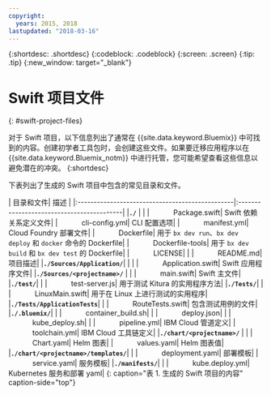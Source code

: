 ```yaml
---
copyright:
  years: 2015, 2018
lastupdated: "2018-03-16"
---
```


{:shortdesc: .shortdesc}
{:codeblock: .codeblock}
{:screen: .screen}
{:tip: .tip}
{:new_window: target="_blank"}

# Swift 项目文件
{: #swift-project-files}

对于 Swift 项目，以下信息列出了通常在 {{site.data.keyword.Bluemix}} 中可找到的内容。创建初学者工具包时，会创建这些文件。如果要迁移应用程序以在 {{site.data.keyword.Bluemix_notm}} 中进行托管，您可能希望查看这些信息以避免潜在的冲突。
{:shortdesc}

下表列出了生成的 Swift 项目中包含的常见目录和文件。

| 目录和文件| 描述
|
|:------------------------------------------------|:------------------------------------------|
|<b>`./`</b>                                             |  |
|&nbsp;&nbsp;&nbsp;&nbsp;&nbsp;&nbsp;&nbsp;&nbsp;&nbsp;&nbsp;&nbsp;&nbsp;Package.swift| Swift 依赖关系定义文件|
|&nbsp;&nbsp;&nbsp;&nbsp;&nbsp;&nbsp;&nbsp;&nbsp;&nbsp;&nbsp;&nbsp;&nbsp;cli-config.yml| CLI 配置选项|
|&nbsp;&nbsp;&nbsp;&nbsp;&nbsp;&nbsp;&nbsp;&nbsp;&nbsp;&nbsp;&nbsp;&nbsp;manifest.yml| Cloud Foundry 部署文件|
|&nbsp;&nbsp;&nbsp;&nbsp;&nbsp;&nbsp;&nbsp;&nbsp;&nbsp;&nbsp;&nbsp;&nbsp;Dockerfile| 用于 `bx dev run`、`bx dev deploy` 和 `docker` 命令的 Dockerfile|
|&nbsp;&nbsp;&nbsp;&nbsp;&nbsp;&nbsp;&nbsp;&nbsp;&nbsp;&nbsp;&nbsp;&nbsp;Dockerfile-tools| 用于 `bx dev build` 和 `bx dev test` 的 Dockerfile|
|&nbsp;&nbsp;&nbsp;&nbsp;&nbsp;&nbsp;&nbsp;&nbsp;&nbsp;&nbsp;&nbsp;&nbsp;LICENSE|  |
|&nbsp;&nbsp;&nbsp;&nbsp;&nbsp;&nbsp;&nbsp;&nbsp;&nbsp;&nbsp;&nbsp;&nbsp;README.md| 项目描述|
|<b>`./Sources/Application/`</b>|  |  |
|&nbsp;&nbsp;&nbsp;&nbsp;&nbsp;&nbsp;&nbsp;&nbsp;&nbsp;&nbsp;&nbsp;&nbsp;Application.swift| Swift 应用程序文件|
|<b>`./Sources/<projectname>/`</b> | |
|&nbsp;&nbsp;&nbsp;&nbsp;&nbsp;&nbsp;&nbsp;&nbsp;&nbsp;&nbsp;&nbsp;&nbsp;main.swift| Swift 主文件|
|<b>`./test/`</b>| |
|&nbsp;&nbsp;&nbsp;&nbsp;&nbsp;&nbsp;&nbsp;&nbsp;&nbsp;&nbsp;&nbsp;&nbsp;test-server.js| 用于测试 Kitura 的实用程序方法|
|<b>`./Tests/`</b>| |
|&nbsp;&nbsp;&nbsp;&nbsp;&nbsp;&nbsp;&nbsp;&nbsp;&nbsp;&nbsp;&nbsp;&nbsp;LinuxMain.swift| 用于在 Linux 上进行测试的实用程序|
|<b>`./Tests/ApplicationTests`</b>| |
|&nbsp;&nbsp;&nbsp;&nbsp;&nbsp;&nbsp;&nbsp;&nbsp;&nbsp;&nbsp;&nbsp;&nbsp;RouteTests.swift| 包含测试用例的文件|
|<b>`./.bluemix/`</b>| |
|&nbsp;&nbsp;&nbsp;&nbsp;&nbsp;&nbsp;&nbsp;&nbsp;&nbsp;&nbsp;&nbsp;&nbsp;container_build.sh| |
|&nbsp;&nbsp;&nbsp;&nbsp;&nbsp;&nbsp;&nbsp;&nbsp;&nbsp;&nbsp;&nbsp;&nbsp;deploy.json| |
|&nbsp;&nbsp;&nbsp;&nbsp;&nbsp;&nbsp;&nbsp;&nbsp;&nbsp;&nbsp;&nbsp;&nbsp;kube_deploy.sh| |
|&nbsp;&nbsp;&nbsp;&nbsp;&nbsp;&nbsp;&nbsp;&nbsp;&nbsp;&nbsp;&nbsp;&nbsp;pipeline.yml| IBM Cloud 管道定义|
|&nbsp;&nbsp;&nbsp;&nbsp;&nbsp;&nbsp;&nbsp;&nbsp;&nbsp;&nbsp;&nbsp;&nbsp;toolchain.yml| IBM Cloud 工具链定义|
|<b>`./chart/<projectname>/`</b> | |
|&nbsp;&nbsp;&nbsp;&nbsp;&nbsp;&nbsp;&nbsp;&nbsp;&nbsp;&nbsp;&nbsp;&nbsp;Chart.yaml| Helm 图表|
|&nbsp;&nbsp;&nbsp;&nbsp;&nbsp;&nbsp;&nbsp;&nbsp;&nbsp;&nbsp;&nbsp;&nbsp;values.yaml| Helm 图表值|
|<b>`./chart/<projectname>/templates/`</b>| |
|&nbsp;&nbsp;&nbsp;&nbsp;&nbsp;&nbsp;&nbsp;&nbsp;&nbsp;&nbsp;&nbsp;&nbsp;deployment.yaml| 部署模板|
|&nbsp;&nbsp;&nbsp;&nbsp;&nbsp;&nbsp;&nbsp;&nbsp;&nbsp;&nbsp;&nbsp;&nbsp;service.yaml| 服务模板|
|<b>`./manifests/`</b>| |
|&nbsp;&nbsp;&nbsp;&nbsp;&nbsp;&nbsp;&nbsp;&nbsp;&nbsp;&nbsp;&nbsp;&nbsp;kube.deploy.yml| Kubernetes 服务和部署 yaml|
{: caption="表 1. 生成的 Swift 项目的内容" caption-side="top"}

